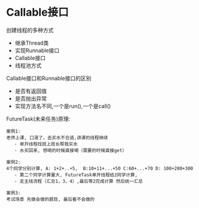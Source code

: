# Callable接口
创建线程的多种方式
- 继承Thread类
- 实现Runnable接口
- Callable接口
- 线程池方式


Callable接口和Runnable接口的区别
- 是否有返回值
- 是否抛出异常
- 实现方法名不同,一个是run(),一个是call() 


FutureTask(未来任务)原理:
```text
案例1:
老师上课, 口渴了，去买水不合适,讲课的线程继续
   - 单开线程找班上班长帮我买水
   - 水买回来, 想喝的时候直接喝（需要的时候直接get）

案例2:
4个同学分别计算, A: 1+2+..+5,  B:10+11+...+50 C:60+...+70 D: 100+200+300
   - 第二个同学计算量大, FutureTask单开线程给2同学计算,
   - 走主线流程（汇总1，3，4）,最后等2完成计算 然后统一汇总

案例3:
考试场景 先做会做的题目, 最后看不会做的


```
